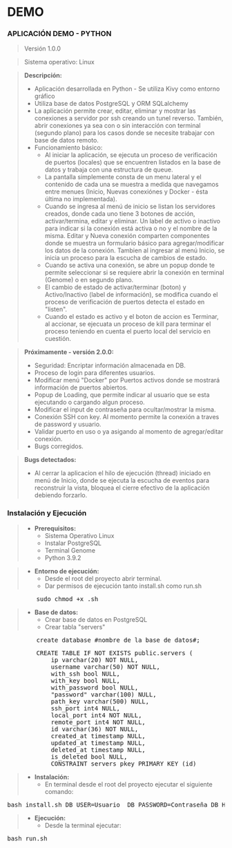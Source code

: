 # DEMO

### APLICACIÓN DEMO - PYTHON

> Versión 1.0.0

> Sistema operativo: Linux

> **Descripción:**
>   - Aplicación desarrollada en Python - Se utiliza Kivy como entorno gráfico
>   - Utiliza base de datos PostgreSQL y ORM SQLalchemy
>   - La aplicación permite crear, editar, eliminar y mostrar las conexiones a servidor por ssh
>       creando un tunel reverso. También, abrir conexiones ya sea con o sin interacción con
>       terminal (segundo plano) para los casos donde se necesite trabajar con base de datos remoto.
>   - Funcionamiento básico: 
>        - Al iniciar la aplicación, se ejecuta un proceso de verificación de puertos (locales)
>       que se encuentren listados en la base de datos y trabaja con una estructura de queue. 
>        - La pantalla simplemente consta de un menu lateral y el contenido de cada una se muestra a medida
>       que navegamos entre menues (Inicio, Nuevas conexiónes y Docker - ésta última no implementada).
>        - Cuando se ingresa al menú de inicio se listan los servidores creados, donde cada uno tiene 3
>       botones de acción, activar/termina, editar y eliminar. Un label de activo o inactivo para indicar
>       si la conexión está activa o no y el nombre de la misma. Editar y Nueva conexión comparten
>       componentes donde se muestra un formulario básico para agregar/modificar los datos de la conexión.
>       Tambien al ingresar al menú Inicio, se inicia un proceso para la escucha de cambios de estado.
>        - Cuando se activa una conexión, se abre un popup donde te permite seleccionar si se requiere abrir
>       la conexión en terminal  (Genome) o en segundo plano. 
>        - El cambio de estado de activar/terminar (boton) y Activo/Inactivo (label de información), 
>       se modifica cuando el proceso de verificación de puertos detecta el estado en "listen". 
>        - Cuando el estado es activo y el boton de accion es Terminar, al accionar, se ejecuata un
>        proceso de kill para terminar el proceso teniendo en cuenta el puerto local del servicio en cuestión.
>   


> **Próximamente - versión 2.0.0:**
>   - Seguridad: Encriptar información almacenada en DB.
>   - Proceso de login para diferentes usuarios.
>   - Modificar menú "Docker" por Puertos activos donde se mostrará información de puertos abiertos.
>   - Popup de Loading, que permite indicar al usuario que se esta ejecutando o cargando algun proceso.
>   - Modificar el input de contraseña para ocultar/mostrar la misma.
>   - Conexión SSH con key. Al momento permite la conexión a traves de password y usuario.
>   - Validar puerto en uso o ya asigando al momento de agregar/editar conexión.
>   - Bugs corregidos.

> **Bugs detectados:**
>   - Al cerrar la aplicacion el hilo de ejecución (thread) iniciado en menú de Inicio, donde se ejecuta la escucha
>   de eventos para reconstruir la vista, bloquea el cierre efectivo de la aplicación debiendo forzarlo.


### Instalación y Ejecución

>  - **Prerequisitos:**
>       - Sistema Operativo Linux
>       - Instalar PostgreSQL
>       - Terminal Genome
>       - Python 3.9.2

> - **Entorno de ejecución:**
>   - Desde el root del proyecto abrir terminal. 
>   - Dar permisos de ejecución tanto install.sh como run.sh 

<pre>
        sudo chmod +x <nombre de script>.sh
</pre>

> - **Base de datos:**
>   - Crear base de datos en PostgreSQL
>   - Crear tabla "servers"

<pre>
        create database #nombre de la base de datos#;
</pre>

<pre>
        CREATE TABLE IF NOT EXISTS public.servers (
            ip varchar(20) NOT NULL,
            username varchar(50) NOT NULL,
            with_ssh bool NULL,
            with_key bool NULL,
            with_password bool NULL,
            "password" varchar(100) NULL,
            path_key varchar(500) NULL,
            ssh_port int4 NULL,
            local_port int4 NOT NULL,
            remote_port int4 NOT NULL,
            id varchar(36) NOT NULL,
            created_at timestamp NULL,
            updated_at timestamp NULL,
            deleted_at timestamp NULL,
            is_deleted bool NULL,
            CONSTRAINT servers_pkey PRIMARY KEY (id)
</pre>

> - **Instalación:**
>   - En terminal desde el root del proyecto ejecutar el siguiente comando:
<pre>
bash install.sh DB_USER=Usuario  DB_PASSWORD=Contraseña DB_HOST=ip DB_PORT=puerto DB_NAME=NombreDB
</pre>

> - **Ejecución:**
>   - Desde la terminal ejecutar:
<pre>
bash run.sh
</pre>
   